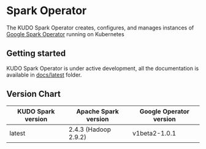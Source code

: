# Spark Operator

The KUDO Spark Operator creates, configures, and manages instances of [Google Spark Operator](https://github.com/GoogleCloudPlatform/spark-on-k8s-operator) running on Kubernetes

## Getting started

KUDO Spark Operator is under active development, all the documentation is available in [docs/latest](./docs/latest) folder.


## Version Chart

| KUDO Spark version | Apache Spark version | Google Operator version |
| ------------------ | -------------------- | ----------------------- |
| latest             | 2.4.3 (Hadoop 2.9.2) | v1beta2-1.0.1           |
